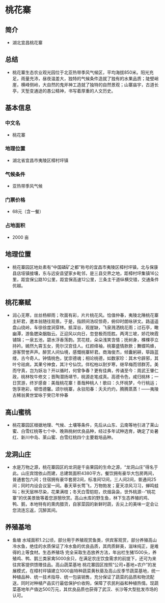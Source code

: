 # 桃花寨
## 简介
- 湖北宜昌桃花寨
## 总结
- 桃花寨生态农业观光园位于北亚热带季风气候区，平均海拔850米。阳光充足，雨量充沛，昼夜温差大，独特的气候条件造就了独有的水果品质；陡壁峭崖，横峰侧岭，大自然的鬼斧神工造就了独特的自然景观；山寨庙宇，古道长亭，天堑变通途的愚公精神，书写着厚重的人文历史。
## 基本信息
### 中文名
- 桃花寨
### 地理位置
- 湖北省宜昌市夷陵区樟村坪镇
### 气候条件
- 亚热带季风气候
### 门票价格
- 68元（含一餐）
### 占地面积
- 2000 亩
## 地理位置
- 桃花寨园区地处素有“中国磷矿之都”称号的宜昌市夷陵区樟村坪镇，北与保康县店垭镇接壤，东与远安县望家乡毗邻，是三县交界之地，距樟村坪集镇16公里，距宜保公路10公里，距宜保高速12公里，三条主干道纵横交错，交通条件优越。
## 桃花寨赋
- 润心无寒，丝丝杨柳雨；吹面有彩，片片桃花风。恰值仲春，夷陵北陲桃花寨主轩君，邀本翁随往观景。于是，指顾间浩叹惊奇，俯仰时朗咏骈文。路遥遥盘山绕岭，车徐徐度涧穿林。抵深谷，观崖缺，飞泉溅洒桃花雨；过石亭，瞰幽潭，游鱼腮染胭脂云。正迎风以向日，忽登极而揽胜。两湾三坡，娇花映霞铺锦；一泉五池，碧水浮香荡韵。赏花枝，朵朵浅笑含情；抚树身，棵棵亭立持衿。嫣然九霄玉女，莞尔汉宫佳人。红颜绛袖，桃寨盛情款款；舞蝶鸣蜂，游客赞誉声声。醉赏人间仙境，感慨桃寨轩君。商海俊杰，倾囊躬耕，筚路蓝缕，古今奇人。钟情桃色，犹崇德魂；相论桃德，如数家珍：其木兮辟邪，其叶兮祛病，其果兮神食，其汁兮仙饮。伴松柏以耐岁寒，继早梅而领群芳。美而守真，岂为妖冶？开以循时，何曾争春？更有佳典，传诵至今：周武王肇仁政，桃林牧牛修文；晋陶潜扬靖节，桃源走笔成真。高德令色，咸归桃林；一日赏游，终岁感奋：美哉桃花寨！善哉种桃人！歌曰：久怀桃梦，今行桃运；饱享艳彩，顿悟德馨。颂尔桃寨，永驻阳春：夭夭灼灼，腾腾蒸蒸！——夷陵古稀翁黄世堂咏于癸巳年仲春
## 高山蜜桃
- 桃花寨园区根据地理、气候、土壤等条件，先后从山东、云南等地引进了莱山蜜、白雪红桃等七个中、晚熟桃树优良品种，经过多年试种选育，确定了处暑红、新川中岛、莱山蜜、白雪红桃四个主要栽培品种。
## 龙洞山庄
- 水是万物之源，桃花寨园区的龙洞是千亩果园的生命之源，“龙洞山庄”得名于此。山庄宾馆依山而建，总建筑面积4380平方。餐饮拥有豪华大包房两间，普通套包六间；住宿拥有豪华套房2间，标准间12间，三人间2间，普通间25间；同时内设会议室一间。春天草长莺飞，万物勃发；夏天凉风习习，蝉鸣蛙叫；秋天层林尽染，花果满枝；冬天白雪皑皑，炊烟袅袅，世外桃源--“桃花寨”的优美景致等着您游憩欣赏。高山水库的野生鱼，林下生态养殖的鸡、鸭、鹅，本地特有的熏肉腊货，自家菜园的新鲜时蔬，舌尖上的美味一定会让您流连忘返，沉醉其间。
## 养殖基地
- 鱼塘 水域面积1.2公顷，部分用于养殖观赏鱼类，供宾客观赏，部分养殖高山冷水鱼，绝佳的水质保证了冷水鱼的优良品质，其肉质鲜美，滋味纯正，是难得的上等食材。生态养殖场 完全采取生态放养方法，年出栏生猪1500头，养殖鸡、鸭、鹅三类家禽5000余只，在满足农庄饮食需求的前提下，还可为来往宾客提供馈赠佳品。高山蔬菜基地 桃花寨园区按照“公司+基地+农户”的发展模式，在樟村坪镇建立1000亩特种蔬菜黄秋葵及高山反季节蔬菜基地，统一种植品种、统一技术指导、统一包装销售，充分保证了蔬菜的品质和物流配送，同时对种植产品实行最低保护价收购，保障了农民利益和种植热情。现蔬菜基地年产值达500万元，其优良品质也获得了武汉、长沙等大型批发市场的认可。